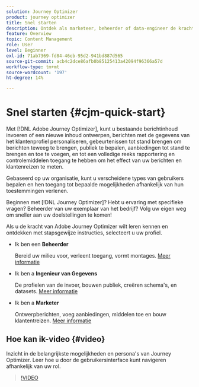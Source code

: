 ```yaml
---
solution: Journey Optimizer
product: journey optimizer
title: Snel starten
description: Ontdek als marketeer, beheerder of data-engineer de kracht van Adobe Journey Optimizer aan de hand van stapsgewijze instructies.
feature: Overview
topic: Content Management
role: User
level: Beginner
exl-id: 71ab7369-fd84-46eb-95d2-941bd887d565
source-git-commit: acb4c2dce86afb0b85125413a42094f96366a57d
workflow-type: tm+mt
source-wordcount: '197'
ht-degree: 14%

---
```


# Snel starten {#cjm-quick-start}

Met [!DNL Adobe Journey Optimizer], kunt u bestaande berichtinhoud invoeren of een nieuwe inhoud ontwerpen, berichten met de gegevens van het klantenprofiel personaliseren, gebeurtenissen tot stand brengen om berichten teweeg te brengen, publiek te bepalen, aanbiedingen tot stand te brengen en toe te voegen, en tot een volledige reeks rapportering en controlemiddelen toegang te hebben om het effect van uw berichten en klantenreizen te meten.

Gebaseerd op uw organisatie, kunt u verscheidene types van gebruikers bepalen en hen toegang tot bepaalde mogelijkheden afhankelijk van hun toestemmingen verlenen.

Beginnen met [!DNL Journey Optimizer]? Hebt u ervaring met specifieke vragen? Beheerder van uw exemplaar van het bedrijf? Volg uw eigen weg om sneller aan uw doelstellingen te komen!

Als u de kracht van Adobe Journey Optimizer wilt leren kennen en ontdekken met stapsgewijze instructies, selecteert u uw profiel.

* Ik ben een **Beheerder**

  Bereid uw milieu voor, verleent toegang, vormt montages. [Meer informatie](path/administrator.md)

* Ik ben a **Ingenieur van Gegevens**

  De profielen van de invoer, bouwen publiek, creëren schema&#39;s, en datasets. [Meer informatie](path/data-engineer.md)

* Ik ben a **Marketer**

  Ontwerpberichten, voeg aanbiedingen, middelen toe en bouw klantentreizen. [Meer informatie](path/marketer.md)

## Hoe kan ik-video {#video}

Inzicht in de belangrijkste mogelijkheden en persona&#39;s van Journey Optimizer. Leer hoe u door de gebruikersinterface kunt navigeren afhankelijk van uw rol.

>[!VIDEO](https://video.tv.adobe.com/v/3430315?quality=12&captions=dut)
